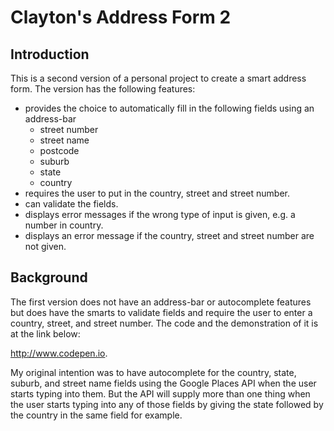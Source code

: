 # Clayton's Address Form 2

## Introduction
This is a second version of a personal project to create a smart address form.
The version has the following features:
* provides the choice to automatically fill in the following fields using an address-bar
  * street number
  * street name
  * postcode
  * suburb
  * state
  * country
* requires the user to put in the country, street and street number.
* can validate the fields.
* displays error messages if the wrong type of input is given, e.g. a 
  number in country.
* displays an error message if the country, street and street number are not given.

## Background 
The first version does not have an address-bar or autocomplete features but does
have the smarts to validate fields and require the user to enter a country, street, and
street number.
The code and the demonstration of it is at the link below:

http://www.codepen.io.

My original intention was to have autocomplete for the country, state, suburb, and
street name fields using the Google Places API when the user starts typing into them.
But the API will supply more than one thing when the user starts typing into any of 
those fields by giving the state followed by the country in the same field for example.
